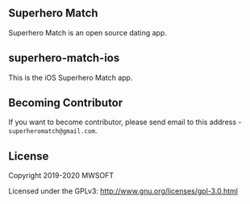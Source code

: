 ## Superhero Match
Superhero Match is an open source dating app.

## superhero-match-ios
This is the iOS Superhero Match app. 

## Becoming Contributor
If you want to become contributor, please send email to this address - `superheromatch@gmail.com`.

## License
Copyright 2019-2020 MWSOFT

Licensed under the GPLv3: http://www.gnu.org/licenses/gpl-3.0.html